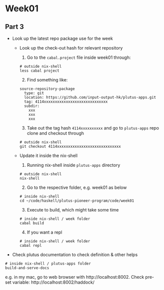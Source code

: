 # Week01
## Part 3
* Look up the latest repo package use for the week

  *  Look up the check-out hash for relevant repository
  
      1. Go to the `cabal.project` file inside week01 through:
      ```
      # outside nix-shell
      less cabal project
      ```
      2. Find something like:
      ```
      source-repository-package
        type: git
        location: https://github.com/input-output-hk/plutus-apps.git
        tag: 4114xxxxxxxxxxxxxxxxxxxxxxxxxxxxx
        subdir:
          xxx
          xxx
          xxx
      ```
      3. Take out the tag hash `4114xxxxxxxxxx` and go to `plutus-apps` repo clone and checkout through
      ```
      # outside nix-shell
      git checkout 4114xxxxxxxxxxxxxxxxxxxxxxxxxxxxx
      ```

  * Update it inside the nix-shell
  
      1. Running nix-shell inside `plutus-apps` directory
      ```
      # outside nix-shell
      nix-shell
      ```
      
      2. Go to the respective folder, e.g. week01 as below 
      ```
      # inside nix-shell
      cd ~/code/haskell/plutus-pioneer-program/code/week01
      ```
      
      3. Execute to build, which might take some time
      ```
      # inside nix-shell / week folder
      cabal build
      ```
      
      4. If you want a repl
      ```
      # inside nix-shell / week folder
      cabal repl
      ```
      
* Check plutus documentation to check definition & other helps

```
# inside nix-shell / plutus-apps folder
build-and-serve-docs
```

e.g. in my mac, go to web browser with http://localhost:8002. Check pre-set variable: http://localhost:8002/haddock/
